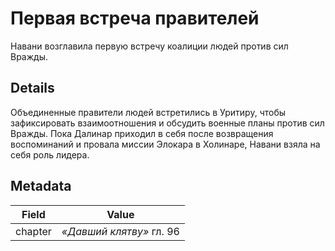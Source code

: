 # Первая встреча правителей
Навани возглавила первую встречу коалиции людей против сил Вражды.

## Details
Объединенные правители людей встретились в Уритиру, чтобы зафиксировать взаимоотношения и обсудить военные планы против сил Вражды. Пока Далинар приходил в себя после возвращения воспоминаний и провала миссии Элокара в Холинаре, Навани взяла на себя роль лидера.

## Metadata
| Field | Value |
| ----- | ----- |
| chapter | *«Давший клятву»* гл. 96 |

